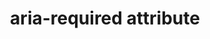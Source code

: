 ---
{
  "title": "aria-required attribute",
  "description": "Indicates that user input is required on the element before a form may be submitted.",
  "category": "aria",
  "keywords": [
    "aria-required attribute"
  ],
  "last_test_date": "2019-01-06",
  "test_results_url": "https://a11ysupport.io/tech/aria/aria-required_attribute",
  "test_url": "https://a11ysupport.io/tech/aria/aria-required_attribute",
  "stats": {
    "dragon_win": {
      "chrome": {
        "76": "na"
      }
    },
    "jaws": {
      "chrome": {
        "92": "y"
      },
      "edge": {
        "92": "y"
      },
      "ie": {
        "11": "y"
      },
      "firefox": {
        "67-68": "y"
      }
    },
    "narrator": {
      "edge": {
        "44-44.17763": "a"
      }
    },
    "nvda": {
      "chrome": {
        "92": "y"
      },
      "edge": {
        "92": "y"
      },
      "firefox": {
        "67-68": "y"
      }
    },
    "orca": {
      "firefox": {
        "69": "a"
      }
    },
    "talkback": {
      "and_chr": {
        "76": "a"
      }
    },
    "va_and": {
      "and_chr": {
        "77": "na"
      }
    },
    "vo_ios": {
      "ios_saf": {
        "12.3.1": "y"
      }
    },
    "vo_macos": {
      "safari": {
        "12.1.2-12.1.1": "y"
      }
    },
    "vc_macos": {
      "safari": {
        "13.0.2": "na"
      }
    },
    "vc_ios": {
      "ios_saf": {
        "13.0": "na"
      }
    },
    "wsr": {
      "edge": {
        "44": "na"
      },
      "chrome": {
        "77": "na"
      }
    }
  },
  "links": {
    "ARIA spec for aria-required": "https://www.w3.org/TR/wai-aria-1.1/#aria-required"
  }
}
---